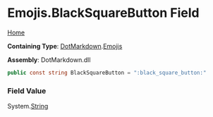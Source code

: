 # Emojis\.BlackSquareButton Field

[Home](../../../README.md)

**Containing Type**: [DotMarkdown](../../README.md)\.[Emojis](../README.md)

**Assembly**: DotMarkdown\.dll

```csharp
public const string BlackSquareButton = ":black_square_button:"
```

### Field Value

System\.[String](https://docs.microsoft.com/en-us/dotnet/api/system.string)